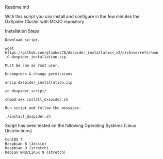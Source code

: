 
Readme.md

With this script you can install and configure in the few minutes the DxSpider Cluster with MOJO repository

Installation Steps

    Download script.

    wget https://github.com/glaukos78/dxspider_installation_v2/archive/refs/heads/main.zip -Ο dxspider_installation.zip

    Must be run as root user.

    Uncompress & change permissions

    unzip dxspider_installation.zip

    cd dxspider_script/

    chmod a+x install_dxspider.sh

    Run script and follow the messages.

    ./install_dxspider.sh

Script has been tested on the following Operating Systems (Linux Distributions)

    CentOS 7
    Raspbian 8 (Jessie)
    Raspbian 9 (stretch)
    Debian GNU/Linux 9 (stretch)

